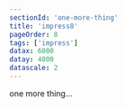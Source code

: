 ```yaml
---
sectionId: 'one-more-thing'
title: 'impress8'
pageOrder: 8
tags: ['impress']
datax: 6000
datay: 4000
datascale: 2
---
```

one more thing...
